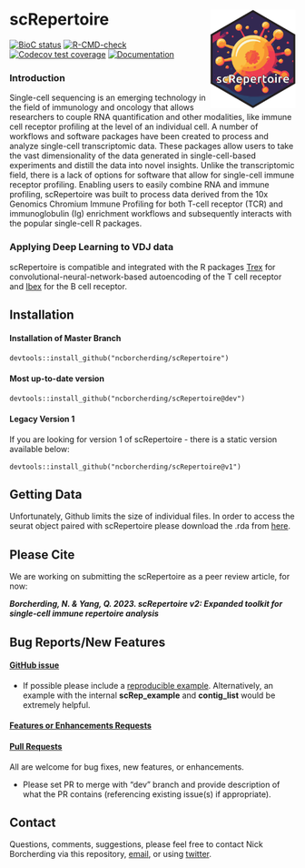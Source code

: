 # scRepertoire <img src="man/figures/screpertoire_hex.png" align="right" width="150"/>
<!-- badges: start -->
[![BioC status](http://www.bioconductor.org/shields/build/release/bioc/scRepertoire.svg)](https://bioconductor.org/checkResults/release/bioc-LATEST/scRepertoire)
[![R-CMD-check](https://github.com/ncborcherding/scRepertoire/actions/workflows/R-CMD-check.yaml/badge.svg)](https://github.com/ncborcherding/scRepertoire/actions/workflows/R-CMD-check.yaml)
[![Codecov test coverage](https://codecov.io/gh/ncborcherding/scRepertoire/branch/master/graph/badge.svg)](https://app.codecov.io/gh/ncborcherding/scRepertoire?branch=master)
[![Documentation](https://img.shields.io/badge/docs-stable-blue.svg)](https://www.borch.dev/uploads/vignette/vignette)
<!-- badges: end -->

### Introduction
Single-cell sequencing is an emerging technology in the field of immunology and oncology that allows researchers to couple RNA quantification and other modalities, like immune cell receptor profiling at the level of an individual cell. A number of workflows and software packages have been created to process and analyze single-cell transcriptomic data. These packages allow users to take the vast dimensionality of the data generated in single-cell-based experiments and distill the data into novel insights. Unlike the transcriptomic field, there is a lack of options for software that allow for single-cell immune receptor profiling. Enabling users to easily combine RNA and immune profiling, scRepertoire was built to process data derived from the 10x Genomics Chromium Immune Profiling for both T-cell receptor (TCR) and immunoglobulin (Ig) enrichment workflows and subsequently interacts with the popular single-cell R packages.

### Applying Deep Learning to VDJ data
scRepertoire is compatible and integrated with the R packages [Trex](https://github.com/ncborcherding/Trex) for convolutional-neural-network-based autoencoding of the T cell receptor and [Ibex](https://github.com/ncborcherding/Ibex) for the B cell receptor. 

## Installation

#### Installation of Master Branch
```
devtools::install_github("ncborcherding/scRepertoire")
```

#### Most up-to-date version
```
devtools::install_github("ncborcherding/scRepertoire@dev")
```

#### Legacy Version 1
If you are looking for version 1 of scRepertoire - there is a static version available below:
```
devtools::install_github("ncborcherding/scRepertoire@v1")
```

## Getting Data

Unfortunately, Github limits the size of individual files. In order to access the seurat object paired with scRepertoire please download the .rda from [here](https://drive.google.com/file/d/1_YuRraDyg8UgF3oasjF0-jgPnwox-B24/view?usp=share_link).

## Please Cite

We are working on submitting the scRepertoire as a peer review article, for now: 

***Borcherding, N. & Yang, Q. 2023. scRepertoire v2: Expanded toolkit for single-cell immune repertoire analysis***

## Bug Reports/New Features

#### [GitHub issue](https://github.com/ncborcherding/scRepertoire/issues) 

- If possible please include a [reproducible example](https://reprex.tidyverse.org/). 
Alternatively, an example with the internal **scRep_example** and **contig_list** would 
be extremely helpful.

#### [Features or Enhancements Requests](https://github.com/ncborcherding/scRepertoire/issues)

#### [Pull Requests](https://github.com/ncborcherding/scRepertoire/pulls) 
All are welcome for bug fixes, new features, or enhancements.

- Please set PR to merge with “dev” branch and provide description of what the PR 
contains (referencing existing issue(s) if appropriate).
  
## Contact
Questions, comments, suggestions, please feel free to contact Nick Borcherding via this repository, [email](mailto:ncborch@gmail.com), or using [twitter](https://twitter.com/theHumanBorch). 

